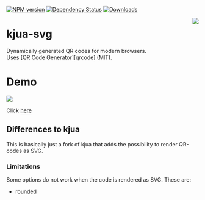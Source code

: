 [![NPM version](https://img.shields.io/npm/v/kjua-svg.svg?&label=npm)](https://www.npmjs.com/package/kjua-svg) 
[![Dependency Status](https://david-dm.org/werthdavid/kjua-svg.svg)](https://david-dm.org/werthdavid/kjua-svg)
[![Downloads](https://img.shields.io/npm/dm/kjua-svg.svg)](https://npmjs.org/package/kjua-svg)

<img align="right" src="https://raw.githubusercontent.com/werthdavid/ngx-kjua/master/docs/readme-logo.png"/>

# kjua-svg

Dynamically generated QR codes for modern browsers.  
Uses [QR Code Generator][qrcode] (MIT).

# Demo

<img src="https://raw.githubusercontent.com/werthdavid/ngx-kjua/master/docs/demo.png"/>

Click [here](https://werthdavid.github.io/kjua/)

## Differences to kjua

This is basically just a fork of kjua that adds the possibility to render QR-codes as SVG.

### Limitations

Some options do not work when the code is rendered as SVG. These are:
* rounded
